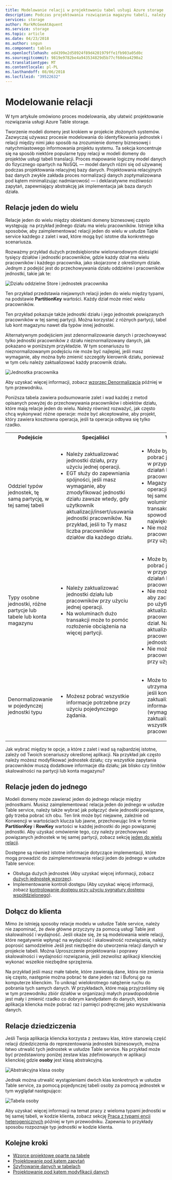 ```yaml
---
title: Modelowanie relacji w projektowaniu tabel usługi Azure storage | Dokumentacja firmy Microsoft
description: Podczas projektowania rozwiązania magazynu tabeli, należy zrozumieć proces modelowania.
services: storage
author: MarkMcGeeAtAquent
ms.service: storage
ms.topic: article
ms.date: 04/23/2018
ms.author: sngun
ms.component: tables
ms.openlocfilehash: ed4399e2d58924f89d4201979ffe1fb903a05d0c
ms.sourcegitcommit: 9819e9782be4a943534829d5b77cf60dea4290a2
ms.translationtype: MT
ms.contentlocale: pl-PL
ms.lasthandoff: 08/06/2018
ms.locfileid: "39522632"
---
```

# <a name="modeling-relationships"></a>Modelowanie relacji
W tym artykule omówiono proces modelowania, aby ułatwić projektowanie rozwiązania usługi Azure Table storage.

Tworzenie modeli domeny jest krokiem w projekcie złożonych systemów. Zazwyczaj używasz procesie modelowania do identyfikowania jednostek i relacji między nimi jako sposób na zrozumienie domeny biznesowej i natychmiastowego informowania projektu systemu. Ta sekcja koncentruje się na sposób niektóre popularne typy relacji w modeli domeny do projektów usługi tabeli translacji. Proces mapowanie logiczny model danych do fizycznego opartych na NoSQL — model danych różni się od używanej podczas projektowania relacyjnej bazy danych. Projektowania relacyjnych baz danych zwykle zakłada proces normalizacji danych zoptymalizowana pod kątem minimalizując nadmiarowość — i deklaratywne możliwości zapytań, zapewniający abstrakcję jak implementacja jak baza danych działa.  

## <a name="one-to-many-relationships"></a>Relacje jeden do wielu
Relacje jeden do wielu między obiektami domeny biznesowej często występują: na przykład jednego działu ma wielu pracowników. Istnieje kilka sposobów, aby zaimplementować relacji jeden do wielu w usłudze Table service każdego z zalet i wad, które mogą być istotne dla konkretnego scenariusza.  

Rozważmy przykład dużych przedsiębiorstw wielonarodowym dziesiątki tysięcy działów i jednostki pracowników, gdzie każdy dział ma wielu pracowników i każdego pracownika, jako skojarzone z określonym dziale. Jednym z podejść jest do przechowywania działu oddzielne i pracowników jednostki, takie jak te:  


![Działu oddzielne Store i jednostek pracownika](media/storage-table-design-guide/storage-table-design-IMAGE01.png)

Ten przykład przedstawia niejawnych relacji jeden do wielu między typami, na podstawie **PartitionKey** wartości. Każdy dział może mieć wielu pracowników.  

Ten przykład pokazuje także jednostki działu i jego jednostek powiązanych pracowników w tej samej partycji. Można korzystać z różnych partycji, tabel lub kont magazynu nawet dla typów innej jednostki.  

Alternatywnym podejściem jest zdenormalizowanie danych i przechowywać tylko jednostki pracowników z działu nieznormalizowany danych, jak pokazano w poniższym przykładzie. W tym scenariuszu to nieznormalizowanym podejściu nie może być najlepiej, jeśli masz wymaganie, aby można było zmienić szczegóły kierownik działu, ponieważ w tym celu należy zaktualizować każdy pracownik działu.  

![Jednostka pracownika](media/storage-table-design-guide/storage-table-design-IMAGE02.png)

Aby uzyskać więcej informacji, zobacz [wzorzec Denormalizacja](table-storage-design-patterns.md#denormalization-pattern) później w tym przewodniku.  

Poniższa tabela zawiera podsumowanie zalet i wad każdej z metod opisanych powyżej do przechowywania pracowników i obiektów działu, które mają relacje jeden do wielu. Należy również rozważyć, jak często chcą wykonywać różne operacje: może być akceptowalne, aby projekt, który zawiera kosztowna operacja, jeśli ta operacja odbywa się tylko rzadko.  

<table>
<tr>
<th>Podejście</th>
<th>Specjaliści</th>
<th>Wady</th>
</tr>
<tr>
<td>Oddziel typów jednostek, tę samą partycję, w tej samej tabeli</td>
<td>
<ul>
<li>Należy zaktualizować jednostki działu, przy użyciu jednej operacji.</li>
<li>EGT służy do zapewniania spójności, jeśli masz wymaganie, aby zmodyfikować jednostki działu zawsze wtedy, gdy użytkownik aktualizacji/insert/usuwania jednostki pracowników. Na przykład, jeśli to Ty masz liczba pracowników działów dla każdego działu.</li>
</ul>
</td>
<td>
<ul>
<li>Może być konieczne pobrać jednostki działu, w przypadku niektórych działań klienta i pracownika.</li>
<li>Magazyn — liczba operacji pojawiają się w tej samej partycji. Na woluminach dużo transakcji może to spowodować punkt największej aktywności.</li>
<li>Nie można przenieść pracownika nowy dział przy użyciu EGT.</li>
</ul>
</td>
</tr>
<tr>
<td>Typy osobne jednostki, różne partycje lub tabele lub konta magazynu</td>
<td>
<ul>
<li>Należy zaktualizować jednostki działu lub pracowników przy użyciu jednej operacji.</li>
<li>Na woluminach dużo transakcji może to pomóc rozłożenie obciążenia na więcej partycji.</li>
</ul>
</td>
<td>
<ul>
<li>Może być konieczne pobrać jednostki działu, w przypadku niektórych działań klienta i pracownika.</li>
<li>Nie można użyć EGTs, aby zachować spójność po użytkownik aktualizacji/insert/delete pracownika i zaktualizuj dział. Na przykład aktualizowanie liczba pracowników w jednostce działu.</li>
<li>Nie można przenieść pracownika nowy dział przy użyciu EGT.</li>
</ul>
</td>
</tr>
<tr>
<td>Denormalizowanie w pojedynczej jednostki typu</td>
<td>
<ul>
<li>Możesz pobrać wszystkie informacje potrzebne przy użyciu pojedynczego żądania.</li>
</ul>
</td>
<td>
<ul>
<li>Może to być drogie w utrzymaniu spójności, jeśli konieczne zaktualizowanie informacji działu (wymagałoby to zaktualizowania wszystkich pracowników działu).</li>
</ul>
</td>
</tr>
</table>

Jak wybrać między te opcje, a które z zalet i wad są najbardziej istotne, zależy od Twoich scenariuszy określonej aplikacji. Na przykład jak często należy możesz modyfikować jednostek działu; czy wszystkie zapytania pracowników muszą dodatkowe informacje dla działu; jak blisko czy limitów skalowalności na partycji lub konta magazynu?  

## <a name="one-to-one-relationships"></a>Relacje jeden do jednego
Modeli domeny może zawierać jeden do jednego relacje między jednostkami. Musisz zaimplementować relacja jeden do jednego w usłudze Table service, należy także wybrać jak połączyć dwie jednostki powiązane, gdy trzeba pobrać ich obu. Ten link może być niejawne, zależnie od Konwencji w wartościach klucza lub jawne, przechowując link w formie **PartitionKey** i **RowKey** wartości w każdej jednostki do jego powiązanej jednostki. Aby uzyskać omówienie tego, czy należy przechowywać powiązanych jednostek w tej samej partycji, zobacz sekcję [jeden do wielu relacji](#one-to-many-relationships).  

Dostępne są również istotne informacje dotyczące implementacji, które mogą prowadzić do zaimplementowania relacji jeden do jednego w usłudze Table service:  

* Obsługa dużych jednostek (Aby uzyskać więcej informacji, zobacz [dużych jednostek wzorzec](table-storage-design-patterns.md#large-entities-pattern)).  
* Implementowanie kontroli dostępu (Aby uzyskać więcej informacji, zobacz [kontrolowanie dostępu przy użyciu sygnatury dostępu współdzielonego](#controlling-access-with-shared-access-signatures)).  

## <a name="join-in-the-client"></a>Dołącz do klienta
Mimo że istnieją sposoby relacje modelu w usłudze Table service, należy nie zapominać, że dwie główne przyczyny za pomocą usługi Table jest skalowalność i wydajność. Jeśli okaże się, że są modelowania wiele relacji, które negatywnie wpłynąć na wydajność i skalowalność rozwiązania, należy poprosić samodzielnie Jeśli jest niezbędne do utworzenia relacji danych w projekcie tabeli. Można Uproszczenie projektowania i poprawy skalowalności i wydajności rozwiązania, jeśli zezwolisz aplikacji klienckiej wykonać wszelkie niezbędne sprzężenia.  

Na przykład jeśli masz małe tabele, które zawierają dane, która nie zmienia się często, następnie można pobrać te dane jeden raz i Buforuj go na komputerze klienckim. To uniknąć wielokrotnego natężenie ruchu do pobrania tych samych danych. W przykładach, które mają przyjrzeliśmy się w tym przewodniku zbiór działów w organizacji małych prawdopodobnie jest mały i zmienić rzadko co dobrym kandydatem do danych, które aplikacja kliencka może pobrać raz i pamięci podręcznej jako wyszukiwania danych.  

## <a name="inheritance-relationships"></a>Relacje dziedziczenia
Jeśli Twoja aplikacja kliencka korzysta z zestawu klas, które stanowią część relacji dziedziczenia do reprezentowania jednostek biznesowych, można łatwo utrwalić tych jednostek w usłudze Table service. Na przykład może być przedstawiony poniżej zestaw klas zdefiniowanych w aplikacji klienckiej gdzie **osoby** jest klasą abstrakcyjną.

![Abstrakcyjna klasa osoby](media/storage-table-design-guide/storage-table-design-IMAGE03.png)

Jednak można utrwalić wystąpieniami dwóch klas konkretnych w usłudze Table service, za pomocą pojedynczej tabeli osoby za pomocą jednostek w tym wyglądał następująco:  

![Tabela osoby](media/storage-table-design-guide/storage-table-design-IMAGE04.png)

Aby uzyskać więcej informacji na temat pracy z wieloma typami jednostki w tej samej tabeli, w kodzie klienta, zobacz sekcję [Praca z typami encji heterogenicznych](#working-with-heterogeneous-entity-types) później w tym przewodniku. Zapewnia to przykłady sposobu rozpoznaje typ jednostki w kodzie klienta.  


## <a name="next-steps"></a>Kolejne kroki

- [Wzorce projektowe oparte na tabelę](table-storage-design-patterns.md)
- [Projektowanie pod kątem zapytań](table-storage-design-for-query.md)
- [Szyfrowanie danych w tabelach](table-storage-design-encrypt-data.md)
- [Projektowanie pod kątem modyfikacji danych](table-storage-design-for-modification.md)